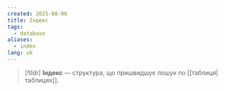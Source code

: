 ```yaml
---
created: 2025-08-06
title: Індекс
tags:
  - database
aliases:
  - index
lang: uk
---
```

> [!tldr]
> **Індекс** — структура, що пришвидшує пошук по [[таблиця|таблицях]].